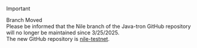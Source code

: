 

> [!IMPORTANT]  
> Branch Moved  
> Please be informed that the Nile branch of the Java-tron GitHub repository will no longer be maintained since 3/25/2025.  
> The new GitHub repository is [nile-testnet](https://github.com/tron-nile-testnet/nile-testnet).







